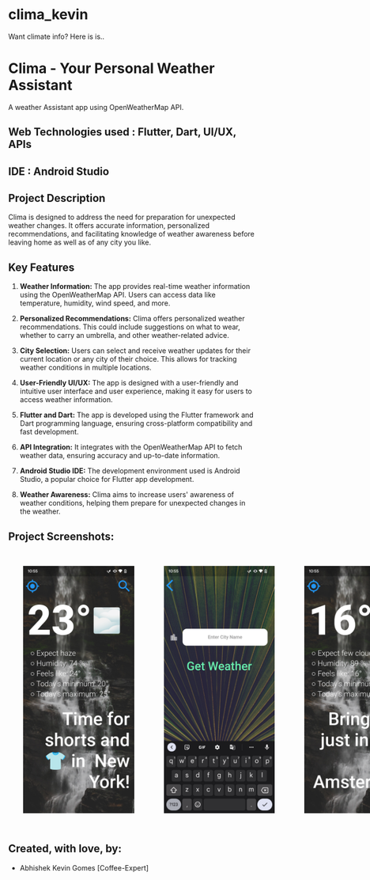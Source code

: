 # clima_kevin

Want climate info? Here is is..

# Clima - Your Personal Weather Assistant
A weather Assistant app using OpenWeatherMap API.
## Web Technologies used : Flutter, Dart, UI/UX, APIs
## IDE : Android Studio

## Project Description
Clima is designed to address the need for preparation for unexpected weather changes. It  offers accurate information, personalized recommendations, and facilitating knowledge of weather awareness before leaving home as well as of any city you like.

## Key Features

1. **Weather Information:** The app provides real-time weather information using the OpenWeatherMap API. Users can access data like temperature, humidity, wind speed, and more.

2. **Personalized Recommendations:** Clima offers personalized weather recommendations. This could include suggestions on what to wear, whether to carry an umbrella, and other weather-related advice.

3. **City Selection:** Users can select and receive weather updates for their current location or any city of their choice. This allows for tracking weather conditions in multiple locations.

4. **User-Friendly UI/UX:** The app is designed with a user-friendly and intuitive user interface and user experience, making it easy for users to access weather information.

5. **Flutter and Dart:** The app is developed using the Flutter framework and Dart programming language, ensuring cross-platform compatibility and fast development.

6. **API Integration:** It integrates with the OpenWeatherMap API to fetch weather data, ensuring accuracy and up-to-date information.

7. **Android Studio IDE:** The development environment used is Android Studio, a popular choice for Flutter app development.

8. **Weather Awareness:** Clima aims to increase users' awareness of weather conditions, helping them prepare for unexpected changes in the weather.


## Project Screenshots:

<div style="display: flex;">
        <img src="https://github.com/Coffee-Expert/clima/blob/master/SCREENSHOTS/Screenshot_1.png" alt="Image 3" width="230" height="500" style="padding: 30px;">
        <img src="https://github.com/Coffee-Expert/clima/blob/master/SCREENSHOTS/Screenshot_2.png" alt="Image 1" width="230" height="500" style="padding: 30px;">
        <img src="https://github.com/Coffee-Expert/clima/blob/master/SCREENSHOTS/Screenshot_3.png" alt="Image 2" width="230" height="500" style="padding: 30px;">
        <img src="https://github.com/Coffee-Expert/clima/blob/master/SCREENSHOTS/Screenshot_4.png" alt="Image 3" width="220" height="500" style="padding: 30px;">
    </div>


 
## Created, with love, by:
<ul>
  <li>  Abhishek Kevin Gomes  [Coffee-Expert]  </li> 
</ul>


 



